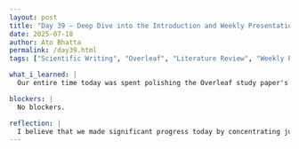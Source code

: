 ```yaml
---
layout: post  
title: "Day 39 – Deep Dive into the Introduction and Weekly Presentation"  
date: 2025-07-18  
author: Ato Bhatta  
permalink: /day39.html  
tags: ["Scientific Writing", "Overleaf", "Literature Review", "Weekly Presentation", "Teamwork"]

what_i_learned: |
  Our entire time today was spent polishing the Overleaf study paper's introduction.  To ensure that each subtopic has solid references and understandable explanations, our staff reread a number of articles.  Although we had to read a lot, it improved the basis of our paper.  In order to improve the organization and rethink some of the introduction, we applied the lessons we had gained from earlier feedback.  Today, we also filmed our weekly presentation video.  It served as a useful tool for reviewing our accomplishments and outlining our current activities. Giving a public presentation of our work made us more aware of our progress and areas for improvement.  All in all, it was a focused and successful day.

blockers: |
  No blockers.

reflection: |
  I believe that we made significant progress today by concentrating just on the introduction.  It was exhausting to read so many papers again, but it was worthwhile because our introduction now sounds more thorough and is backed up by research.  We were also able to practice summarizing our work and gain confidence in our abilities by recording the weekly presentation.  The paper is gradually beginning to take shape.
---
```


